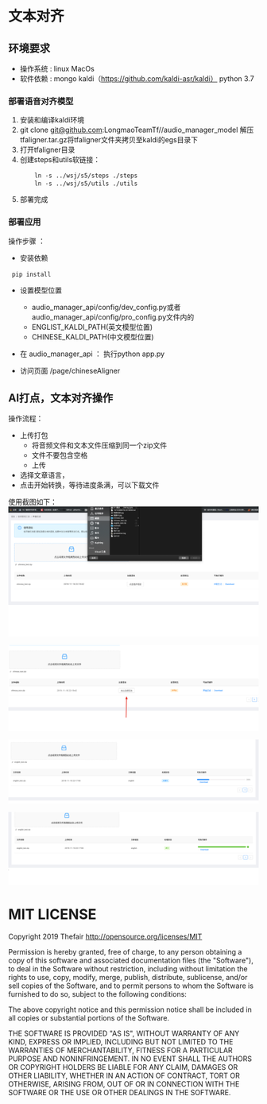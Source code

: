 # 文本对齐 

## 环境要求
- 操作系统 : linux MacOs 
- 软件依赖 : mongo kaldi（https://github.com/kaldi-asr/kaldi） 
python 3.7

### 部署语音对齐模型
1. 安装和编译kaldi环境
2. git clone git@github.com:LongmaoTeamTf//audio_manager_model 解压tfaligner.tar.gz将tfaligner文件夹拷贝至kaldi的egs目录下  
3. 打开tfaligner目录  
4. 创建steps和utils软链接：  
    ```shell 
        ln -s ../wsj/s5/steps ./steps
        ln -s ../wsj/s5/utils ./utils
    ```
5. 部署完成

### 部署应用
操作步骤 ： 
- 安装依赖

` 
pip install
`
- 设置模型位置
    - audio_manager_api/config/dev_config.py或者 audio_manager_api/config/pro_config.py文件内的
    - ENGLIST_KALDI_PATH(英文模型位置)
    - CHINESE_KALDI_PATH(中文模型位置)
- 在 audio_manager_api ： 执行python app.py  

- 访问页面 /page/chineseAligner

## AI打点，文本对齐操作
操作流程：
- 上传打包
    - 将音频文件和文本文件压缩到同一个zip文件
    - 文件不要包含空格
    - 上传
- 选择文章语言，
- 点击开始转换，等待进度条满，可以下载文件

使用截图如下：
![avatar](./doc/image/上传.jpg)  

![avatar](./doc/image/选择语言.jpg)

![avatar](./doc/image/装换中.jpg)

![avatar](./doc/image/转换完成.jpg)



# MIT LICENSE

Copyright 2019 Thefair http://opensource.org/licenses/MIT

Permission is hereby granted, free of charge, to any person obtaining a copy of this software and associated documentation files (the "Software"), to deal in the Software without restriction, including without limitation the rights to use, copy, modify, merge, publish, distribute, sublicense, and/or sell copies of the Software, and to permit persons to whom the Software is furnished to do so, subject to the following conditions:

The above copyright notice and this permission notice shall be included in all copies or substantial portions of the Software.

THE SOFTWARE IS PROVIDED "AS IS", WITHOUT WARRANTY OF ANY KIND, EXPRESS OR IMPLIED, INCLUDING BUT NOT LIMITED TO THE WARRANTIES OF MERCHANTABILITY, FITNESS FOR A PARTICULAR PURPOSE AND NONINFRINGEMENT. IN NO EVENT SHALL THE AUTHORS OR COPYRIGHT HOLDERS BE LIABLE FOR ANY CLAIM, DAMAGES OR OTHER LIABILITY, WHETHER IN AN ACTION OF CONTRACT, TORT OR OTHERWISE, ARISING FROM, OUT OF OR IN CONNECTION WITH THE SOFTWARE OR THE USE OR OTHER DEALINGS IN THE SOFTWARE.